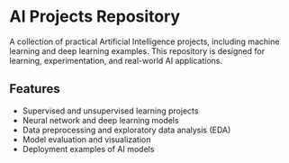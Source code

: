 # AI Projects Repository

A collection of practical Artificial Intelligence projects, including machine learning and deep learning examples. This repository is designed for learning, experimentation, and real-world AI applications.

## Features

- Supervised and unsupervised learning projects
- Neural network and deep learning models
- Data preprocessing and exploratory data analysis (EDA)
- Model evaluation and visualization
- Deployment examples of AI models


